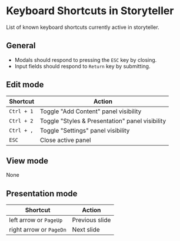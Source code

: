 # Keyboard Shortcuts in Storyteller

List of known keyboard shortcuts currently active in storyteller.

## General

* Modals should respond to pressing the `ESC` key by closing.
* Input fields should respond to `Return` key by submitting.


## Edit mode

Shortcut | Action
--- | ---
`Ctrl + 1` | Toggle "Add Content" panel visibility
`Ctrl + 2` | Toggle "Styles & Presentation" panel visibility
`Ctrl + ,` | Toggle "Settings" panel visibility
`ESC` | Close active panel

## View mode

None

## Presentation mode

Shortcut | Action
--- | ---
left arrow or `PageUp` | Previous slide
right arrow or `PageDn` | Next slide
